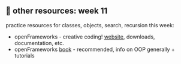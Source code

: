 ## 🤖 other resources: week 11

practice resources for classes, objects, search, recursion this week:
- openFrameworks - creative coding! [website](https://openframeworks.cc/), downloads, documentation, etc.
- openFrameworks [book](https://openframeworks.cc/ofBook/chapters/foreword.html) - recommended, info on OOP generally + tutorials
